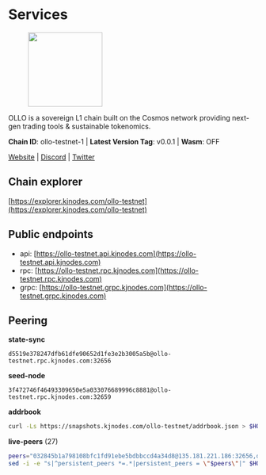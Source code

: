 # Services

<figure><img src="https://raw.githubusercontent.com/kj89/testnet_manuals/main/pingpub/logos/ollo.png" width="150" alt=""><figcaption></figcaption></figure>

OLLO is a sovereign L1 chain built on the Cosmos network providing  next-gen trading tools & sustainable tokenomics.

**Chain ID**: ollo-testnet-1 | **Latest Version Tag**: v0.0.1 | **Wasm**: OFF

[Website](https://www.ollostation.zone) | [Discord](https://discord.com/invite/GxBqZ9mSSm) | [Twitter](https://twitter.com/OLLOStation)




## Chain explorer
[https://explorer.kjnodes.com/ollo-testnet](https://explorer.kjnodes.com/ollo-testnet)

## Public endpoints

* api: [https://ollo-testnet.api.kjnodes.com](https://ollo-testnet.api.kjnodes.com)
* rpc: [https://ollo-testnet.rpc.kjnodes.com](https://ollo-testnet.rpc.kjnodes.com)
* grpc: [https://ollo-testnet.grpc.kjnodes.com](https://ollo-testnet.grpc.kjnodes.com)

## Peering

**state-sync**

```text
d5519e378247dfb61dfe90652d1fe3e2b3005a5b@ollo-testnet.rpc.kjnodes.com:32656
```

**seed-node**

```text
3f472746f46493309650e5a033076689996c8881@ollo-testnet.rpc.kjnodes.com:32659
```

**addrbook**
```bash
curl -Ls https://snapshots.kjnodes.com/ollo-testnet/addrbook.json > $HOME/.ollo/config/addrbook.json
```

**live-peers** (27)
```bash
peers="032845b1a798108bfc1fd91ebe5bdbbccd4a34d8@135.181.221.186:32656,d5519e378247dfb61dfe90652d1fe3e2b3005a5b@65.109.68.190:32656,2a8f0fada8b8b71b8154cf30ce44aebea1b5fe3d@146.59.116.136:26656,536c816c0d32ceb601fcf047284f65dc68c0513a@65.21.134.202:26626,7dc63d58dccf6777206d5cdbc1ec1b9ba5221bd5@65.108.97.58:15656,da8d3ca8e1c147f0037b1c43ad3de7174f5ec1b7@209.145.59.224:26656,0f99f7481a1b49701866ddbdfe71dc3b2fd792d8@109.123.244.56:26626,43da48176665407ebbe40f809a0ec2c84ab0579e@65.109.24.121:26656,a553ae4af55d127300dd707a46e715b47a82610a@65.21.131.215:26626,d6c5ff021b091a1fd93b9f811cf7fca0d31e8510@65.108.238.61:46656,ad204b3422acb2e9a364941e540c99203ec22c5c@212.23.222.93:26656,fffb9164b9091d2055b5469a456ca91288517856@178.208.86.48:16656,a99fc4e81770ca32d574cac2e8680dccc9b55f74@18.144.61.148:26656,517786f9e5e9caf196fed64c2130528e0ef59643@65.109.70.23:18156,3ea40f63890f10272201edf96d2a49e197e52091@65.108.105.48:18156,42beefd08b5f8580177d1506220db3a548090262@65.108.195.29:26116,e8bdc07477c4a49acf1a4c91e3dc34fe2372169e@161.97.153.160:26656,dba5e8b41c4e369418f83a449966e4eb7ca05cd4@65.109.23.114:18156,e3d1fbe11462a128f14ebc10f7e8bd59823f09e2@161.97.152.215:26656,dd577d8f2e997d7e70495640aff124ddb70d1a21@95.217.192.222:26656,1d576b61c0c56a9b6ef6dabf336fd3cf04c017b1@95.217.223.85:15656,595a8418f3f68a499a873148ec19a95b0f34390c@65.109.82.106:32656,9865c6e15faced6643adc228e3a59744e1b4e277@116.203.29.162:46656,ab89596768849d679ed11a9e1848224760a278cc@83.171.248.175:32656,861d8791ee3912589a825278b28170f8c523dab0@45.147.199.129:26656,5c2a752c9b1952dbed075c56c600c3a79b58c395@195.3.220.135:27006,8c4a28db4a9f4a37725d504d6f87fb5e1aee0266@49.12.216.13:46656"
sed -i -e "s|^persistent_peers *=.*|persistent_peers = \"$peers\"|" $HOME/.ollo/config/config.toml
```
